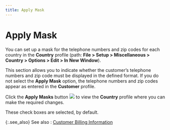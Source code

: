 ```yaml
---
title: Apply Mask
---
```


# Apply Mask


You can set up a mask for the telephone numbers and zip codes for each  country in the **Country** profile  (path: **File &gt; Setup &gt; Miscellaneous 
 &gt; Country &gt; Options &gt; Edit &gt; In New Window**).


This section allows you to indicate whether the customer’s telephone  numbers and zip code must be displayed in the defined format. If you do  not select the **Apply Mask** option,  the telephone numbers and zip codes appear as entered in the **Customer**  profile.


Click the **Apply Masks** button  ![]({{site.mc_baseurl}}/img/managing_customers_apply_mask.gif) to view the **Country**  profile where you can make the required changes.


These check boxes are selected, by default.


{:.see_also}
See also
: [Customer  Billing Information]({{site.mc_baseurl}}/customer-details/customer-billing-information/customer_billing_information_content.html)
